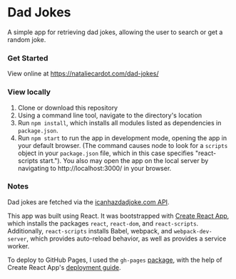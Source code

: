 Dad Jokes
======

A simple app for retrieving dad jokes, allowing the user to search or get a random joke.

### Get Started

View online at https://nataliecardot.com/dad-jokes/

### View locally
1. Clone or download this repository
2. Using a command line tool, navigate to the directory's location
3. Run `npm install`, which installs all modules listed as dependencies in `package.json`.
4. Run `npm start` to run the app in development mode, opening the app in your default browser. (The command causes node to look for a `scripts` object in your `package.json` file, which in this case specifies "react-scripts start."). You also may open the app on the local server by navigating to http://localhost:3000/ in your browser.

### Notes

Dad jokes are fetched via the [icanhazdadjoke.com API](https://icanhazdadjoke.com/api).

This app was built using React. It was bootstrapped with [Create React App](https://github.com/facebook/create-react-app), which installs the packages `react`, `react-dom`, and `react-scripts`. Additionally, `react-scripts` installs Babel, webpack, and `webpack-dev-server`, which provides auto-reload behavior, as well as provides a service worker.

To deploy to GitHub Pages, I used the `gh-pages` [package](https://www.npmjs.com/package/gh-pages), with the help of Create React App's [deployment guide](https://facebook.github.io/create-react-app/docs/deployment#github-pages-https-pagesgithubcom).
